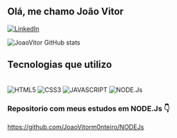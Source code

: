 ## Olá, me chamo João Vitor
[![LinkedIn](https://img.shields.io/badge/LinkedIn-0077B5?style=for-the-badge&logo=linkedin&logoColor=white)](https://www.linkedin.com/in/joão-vitor-monteiro-de-araujo/)

![JoaoVitor GitHub stats](https://github-readme-stats.vercel.app/api?username=joaovitorm0nteiro&show_icons=true&theme=tokyonight)

## Tecnologias que utilizo

<div style="display: inline_block"><br/>
    <img align="center" alt="HTML5" src="https://img.shields.io/badge/HTML5-E34F26?style=for-the-badge&logo=html5&logoColor=white"/>
    <img align="center" alt="CSS3" src="https://img.shields.io/badge/CSS3-1572B6?style=for-the-badge&logo=css3&logoColor=white" />
    <img align="center" alt="JAVASCRIPT" src="https://img.shields.io/badge/JavaScript-F7DF1E?style=for-the-badge&logo=javascript&logoColor=black" />
    <img align="center" alt="NODE.Js" src="https://img.shields.io/badge/Node.js-43853D?style=for-the-badge&logo=node.js&logoColor=white" />
</div>


 ### Repositorio com meus estudos em NODE.Js 👇
 https://github.com/JoaoVitorm0nteiro/NODEJs

<a href="mailto:joaovitormonteiro0104@gmail.com"></a>
